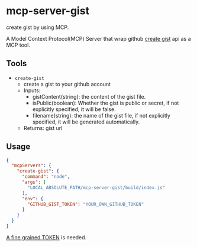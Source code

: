 # mcp-server-gist

create gist by using MCP.

A Model Context Protocol(MCP) Server that wrap github [create gist](https://docs.github.com/en/rest/gists/gists?apiVersion=2022-11-28#create-a-gist) api as a MCP tool.

## Tools

- `create-gist`
  - create a gist to your github account
  - Inputs:
    - gistContent(string): the content of the gist file.
    - isPublic(boolean): Whether the gist is public or secret, if not explicitly specified, it will be false.
    - filename(string): the name of the gist file, if not explicitly specified, it will be generated automatically.
  - Returns: gist url

## Usage

```json
{
  "mcpServers": {
    "create-gist": {
      "command": "node",
      "args": [
        "LOCAL_ABSOLUTE_PATH/mcp-server-gist/build/index.js"
      ],
      "env": {
        "GITHUB_GIST_TOKEN": "YOUR_OWN_GITHUB_TOKEN"
      }
    }
  }
}
```

[A fine grained TOKEN](https://docs.github.com/en/authentication/keeping-your-account-and-data-secure/managing-your-personal-access-tokens#creating-a-fine-grained-personal-access-token) is needed.
